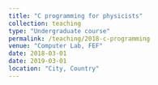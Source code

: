 ```yaml
---
title: "C programming for physicists"
collection: teaching
type: "Undergraduate course"
permalink: /teaching/2018-c-programming
venue: "Computer Lab, FEF"
date: 2018-03-01
date: 2019-03-01
location: "City, Country"
---
```

